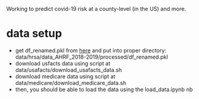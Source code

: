 Working to predict covid-19 risk at a county-level (in the US) and more.


# data setup
- get df_renamed.pkl from [here](https://drive.google.com/open?id=1OfeUn8RcOfkibgjtuuVt2z9ZtzC_4Eq5) and put into proper directory: data/hrsa/data_AHRF_2018-2019/processed/df_renamed.pkl 
- download usfacts data using script at data/usafacts/download_usafacts_data.sh
- download medicare data using script at data/medicare/download_medicare_data.sh
- then, you should be able to load the data using the load_data.ipynb nb
